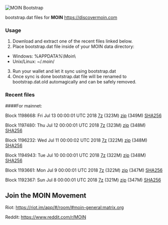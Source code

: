 ![MOIN Bootstrap](https://i.imgur.com/KjM1jMp.jpg)

bootstrap.dat files for **MOIN** https://discovermoin.com

### Usage

1. Download and extract one of the recent files linked below.
2. Place bootstrap.dat file inside of your MOIN data directory:
 - Windows: %APPDATA%\Moin\
 - Unix/Linux: ~/.moin/
3. Run your wallet and let it sync using bootstrap.dat
4. Once sync is done bootstrap.dat file will be renamed to bootstrap.dat.old automagically and can be safely removed.


### Recent files

####For mainnet:

Block 1198668: Fri Jul 13 00:00:01 UTC 2018 [7z](https://transfer.sh/Odeco/bootstrap.dat.20180713.7z) (323M) [zip](https://transfer.sh/zz0BJ/bootstrap.dat.20180713.zip) (349M) [SHA256](https://transfer.sh/jODc2/sha256.txt)

Block 1197480: Thu Jul 12 00:00:01 UTC 2018 [7z](https://transfer.sh/5smrh/bootstrap.dat.20180712.7z) (323M) [zip](https://transfer.sh/14Fkbq/bootstrap.dat.20180712.zip) (348M) [SHA256](https://transfer.sh/yhjUk/sha256.txt)

Block 1196232: Wed Jul 11 00:00:02 UTC 2018 [7z](https://transfer.sh/PwySE/bootstrap.dat.20180711.7z) (322M) [zip](https://transfer.sh/15hnbt/bootstrap.dat.20180711.zip) (348M) [SHA256](https://transfer.sh/nvZSI/sha256.txt)

Block 1194943: Tue Jul 10 00:00:01 UTC 2018 [7z](https://transfer.sh/tbhy6/bootstrap.dat.20180710.7z) (322M) [zip](https://transfer.sh/Xuk2z/bootstrap.dat.20180710.zip) (348M) [SHA256](https://transfer.sh/pr5PB/sha256.txt)

Block 1193661: Mon Jul  9 00:00:01 UTC 2018 [7z](https://transfer.sh/MphAN/bootstrap.dat.20180709.7z) (322M) [zip](https://transfer.sh/PiAK0/bootstrap.dat.20180709.zip) (347M) [SHA256](https://transfer.sh/vvDdB/sha256.txt)

Block 1192367: Sun Jul  8 00:00:01 UTC 2018 [7z](https://transfer.sh/SItS6/bootstrap.dat.20180708.7z) (321M) [zip](https://transfer.sh/YMOSD/bootstrap.dat.20180708.zip) (347M) [SHA256](https://transfer.sh/SYTGy/sha256.txt)

## Join the MOIN Movement

Riot: https://riot.im/app/#/room/#moin-general:matrix.org

Reddit: https://www.reddit.com/r/MOIN
